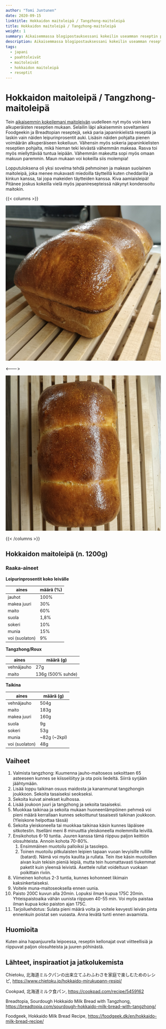 ```yaml
---
author: "Tomi Juntunen"
date: 2020-09-15
linktitle: Hokkaidon maitoleipä / Tangzhong-maitoleipä
title: Hokkaidon maitoleipä / Tangzhong-maitoleipä
weight: 1
summary: Aikaisemmassa blogipostauksessani kokeilin useamman reseptin pohjalta Tangzhong-maitoleipää Hokkaidon maitoleivän tapaan ilman voita. Kokeilut jatkuivat ja palasin kokeilemaan reseptiin myös voita ja pienempää määrää sokeria Japanilaisten reseptien pohjalta.
description: Aikaisemmassa blogipostauksessani kokeilin useamman reseptin pohjalta Tangzhong-maitoleipää Hokkaidon maitoleivän tapaan ilman voita. Kokeilut jatkuivat ja palasin kokeilemaan reseptiin myös voita ja pienempää määrää sokeria Japanilaisten reseptien pohjalta.
tags:
  - japani
  - paahtoleivät
  - maitoleivät
  - hokkaidon maitoleipä
  - reseptit
---
```


# Hokkaidon maitoleipä / Tangzhong-maitoleipä

Tein [aikaisemmin kokeilemani maitoleivän](/posts/makea-vaalea-maitoleipä/) uudelleen nyt myös
voin kera alkuperäisten reseptien mukaan. Selailin läpi aikaisemmin soveltamieni Foodgeekin ja Breadtopian reseptejä,
sekä paria japaninkielistä reseptiä ja laskin vain näiden leipurinprosentit auki. Lisäsin
näiden pohjalta pienen voimäärän alkuperäiseen kokeiluun. Vähensin myös sokeria
japaninkielisten reseptien pohjalta, mikä hieman teki leivästä vähemmän
makeaa. Rasva toi myös miellyttävää tuntua leipään. Vähemmän makeutta
sopi myös omaan makuun paremmin. Maun mukaan voi kokeilla siis molempia!

Lopputuloksena oli yksi sovelma tehdä pehmoinen ja makean
suolainen maitoleipä, joka menee mukavasti miedoilla täytteillä kuten cheddarilla
ja kinkun kanssa, tai jopa makeiden täytteiden kanssa. Kiva aamiaisleipä!
Pitänee joskus kokeilla vielä myös japaniresepteissä näkynyt kondensoitu maitokin.

{{< columns >}}

[![](/leivonta/hokkaidon-maitoleipa-1.jpg)](/leivonta/hokkaidon-maitoleipa-1.jpg)

<--->

[![](/leivonta/hokkaidon-maitoleipa-2.jpg)](/leivonta/hokkaidon-maitoleipa-2.jpg)

{{< /columns >}}

## Hokkaidon maitoleipä (n. 1200g)

### Raaka-aineet

**Leipurinprosentit koko leivälle**

|aines|määrä (%)|
|-|-|
|jauhot|100%|
|makea juuri|30%|
|maito|60%|
|suola|1,8%|
|sokeri|10%|
|munia|15%|
|voi (suolaton)|9%|

**Tangzhong/Roux**

|aines|määrä (g)|
|-|-|
|vehnäjauho| 27g |
|maito     | 136g (500% suhde) |

**Taikina**

|aines|määrä (g)|
|-|-|
|vehnäjauho| 504g |
|maito| 183g |
|makea juuri| 160g |
|suola| 9g |
|sokeri| 53g |
|munia| ~82g (~2kpl) |
|voi (suolaton)|48g|

## Vaiheet

1. Valmista tangzhong: Kuumenna jauho-maitoseos sekoittaen 65 asteeseen kunnes se kiisselöityy ja ota pois liedeltä. Siirrä syrjään jäähtymään.
1. Lisää loppu taikinan osuus maidosta ja kananmunat tangzhongin joukkoon. Sekoita tasaiseksi seokseksi.
1. Sekoita kuivat ainekset kulhossa.
1. Lisää joukoon juuri ja tangzhong ja sekoita tasaiseksi.
1. Muokkaa taikinaa ja sekoita mukaan huoneenlämpöinen pehmeä voi pieni määrä kerrallaan kunnes sekoittunut tasaisesti taikinan joukkoon. (Yleiskone helpottaa tässä)
1. Sekoita yleiskoneella tai muokkaa taikinaa käsin kunnes läpäisee sitkotestin. Itselläni meni 8 minuuttia yleiskoneella molemmilla leivillä.
1. Ensikohotus 6-10 tuntia. Juuren kanssa tämä riippuu paljon keittiön olosuhteista. Annoin kohota 70-80%.
    1. Ensimmäinen muotoilu palloiksi ja tasolepo.
    1. Toinen muotoilu pitkulaisten leipien tapaan vuoan levyisille rullille (batard). Nämä voi myös kaulita ja rullata. Tein itse käsin muotoillen aivan kuin tekisin pieniä leipiä, mutta tein huomattavasti tiukemmat paketit kuin yleensä leivistä. Asettele rullat voideltuun vuokaan poikittain riviin.
1. Viimeinen kohotus 2-3 tuntia, kunnes kohonneet likimain kaksinkertaiseksi.
1. Voitele muna-maitoseoksella ennen uunia.
1. Paisto 200C kuvun alla 20min. Lopuksi ilman kupua 175C 20min. Yhteispaistoaika vähän uunista riippuen 40-55 min. Voi myös paistaa ilman kupua koko paiston ajan 175C.
1. Tarjoiluehdotus: Sulata pieni määrä voita ja voitele kevyesti leivän pinta ennenkuin poistat sen vuoasta. Anna levätä tunti ennen avaamista.

## Huomioita

Kuten aina hapanjuurella leipoessa, reseptin kellonajat ovat viitteellisiä
ja riippuvat paljon olosuhteista ja juuren pöhinästä.

## Lähteet, inspiraatiot ja jatkolukemista

Chietoku, 北海道ミルクパンの出来立てふわふわさを家庭で楽しむためのレシピ, https://www.chietoku.jp/hokkaido-mirukupann-resipi/

Cookpad,  北海道ミルク食パン, https://cookpad.com/recipe/5459162

Breadtopia, Sourdough Hokkaido Milk Bread with Tangzhong, https://breadtopia.com/sourdough-hokkaido-milk-bread-with-tangzhong/

Foodgeek, Hokkaido Milk Bread Recipe, https://foodgeek.dk/en/hokkaido-milk-bread-recipe/
